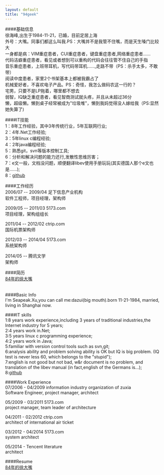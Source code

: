 ```yaml
---
layout: default
title: "94geek"
---
```

####基础信息  
徐海峰,出生于1984-11-21，已婚，目前定居上海  
外号：大嘴。同事们都这么叫我.PS：大嘴并不是我管不住嘴，而是天生嗓门比较大  
一身都是病：VIM重症患者，CUI重症患者，键盘重症患者,网络重症患者......  
代码洁癖重症患者，看见或者想到可以重构的代码会往往管不住自己的手指  
音乐重症患者，上班带耳机，写代码带耳机......,走路不带（PS：杀手太多，不敢带）  
阅读中度患者，家里2个书架基本上都被我霸占了  
机械爱好者，不喜欢电子产品。PS：奇怪，我怎么做码农这一行的？  
宅男，只要不是LP拖着，哪里都不想去  
弱智，IQ缺乏重症患者，看见智商测试就头疼，并且从未超过36分  
懒，超级懒。懒到桌子经常被成为"垃圾堆"，懒到我妈觉得没人嫁给我（PS:显然她失算了)  

####IT技能  
1：8年工作经验，其中3年传统行业，5年互联网行业;  
2：4年.Net工作经验;  
3：5年linux c编程经验;  
4：2年java编程经验;  
5：熟悉git，svn等版本控制工具;  
6：分析和解决问题的能力还行,发散性思维厉害；  
7：e文一般，文档没问题，顺便翻译libev使用手册玩玩(其实德国人那个e文也是......);  
8：<a href="https://github.com/xvhfeng" target="_blank">github</a>  

####工作经历  
2006/07 -- 2009/04 足下信息产业机构  
软件工程师，项目经理，架构师  

2009/05 -- 2011/03 5173.com  
项目经理，架构组组长  

2011/04 -- 2012/02 ctrip.com  
国际机票架构师  

2012/03 -- 2014/04 5173.com  
系统架构师  

2014/05 --         腾讯文学  
架构师  

####简历  
<a href="http://www.94geek.com/resume/index.html" target="_blank">84年的徐大嘴
</a>  
</br>
</br>
####Basic Info  
I'm Seapeak.Xu,you can call me:dazui(big mouth).born 11-21-1984, married, living in Shanghai now.  

####IT skills  
1:8 years work experience,including 3 years of traditional industries,the Internet industry for 5 years;  
2:4 years work in.Net;  
3:5 years linux c programming experience;  
4:2 years work in Java;  
5:familiar with version control tools such as svn,git;  
6:analysis ability and problem solving ability is OK but IQ is big problem.
(IQ test is never less 60, which belongs to the "stupid");  
7:english is not good but not bad, w&r document is no problem, and translation
of the libev manual (in fact,english of the Germans is...);  
8:<a href="https://github.com/xvhfeng" target="_blank">github</a>  

####Work Experience  
07/2006 - 04/2009  information industry organization of zuxia  
Software Engineer, project manager, architect  

05/2009 - 03/2011 5173.com  
project manager, team leader of architecture  

04/2011 - 02/2012 ctrip.com  
architect of international air ticket  

03/2012 - 04/2014 5173.com  
system architect  

05/2014 - Tencent literature  
architect  

####Resume  
<a href="http://www.94geek.com/resume/index.html" target="_blank">84年的徐大嘴
</a>

